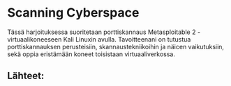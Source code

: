 # Scanning Cyberspace



Tässä harjoituksessa suoritetaan porttiskannaus Metasploitable 2 -virtuaalikoneeseen Kali Linuxin avulla. Tavoitteenani on tutustua porttiskannauksen perusteisiin, skannaustekniikoihin ja näicen vaikutuksiin, sekä oppia eristämään koneet toisistaan virtuaaliverkossa.

























## Lähteet:


